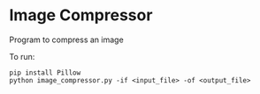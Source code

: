 
# Image Compressor

Program to compress an image

To run:

```
pip install Pillow
python image_compressor.py -if <input_file> -of <output_file>
```
